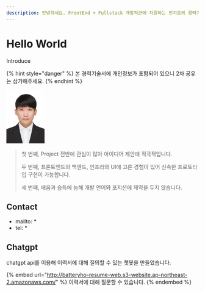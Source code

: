 ```yaml
---
description: 안녕하세요. FrontEnd + Fullstack 개발직군에 지원하는 전지호의 경력기술서입니다.
---
```


# Hello World

Introduce

{% hint style="danger" %}
본 경력기술서에 개인정보가 포함되어 있으니 2차 공유는 삼가해주세요.
{% endhint %}

![It's me](.gitbook/assets/전지호.jpg)

> 첫 번째, Project 전반에 관심이 많아 아이디어 제안에 적극적입니다.
>
> 두 번째, 프론트엔드와 백엔드, 인프라와 UI에 고른 경험이 있어 신속한 프로토타입 구현이 가능합니다.
>
> 세 번째, 배움과 습득에 능해 개발 언어와 포지션에 제약을 두지 않습니다.

## Contact

* mailto: \*
* tel: \*

## Chatgpt

chatgpt api를 이용해 이력서에 대해 질의할 수 있는 챗봇을 만들었습니다.

{% embed url="http://batteryho-resume-web.s3-website.ap-northeast-2.amazonaws.com/" %}
이력서에 대해 질문할 수 있습니다.
{% endembed %}

